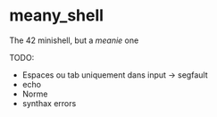 # meany_shell
The 42 minishell, but a *meanie* one

TODO:
- Espaces ou tab uniquement dans input -> segfault
- echo
- Norme
- synthax errors